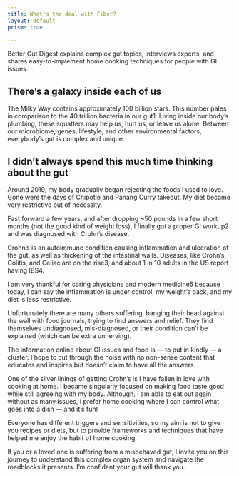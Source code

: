 ```yaml
---
title: What's the deal with Fiber?
layout: default
prism: true

---
```



Better Gut Digest explains complex gut topics, interviews experts, and shares easy-to-implement home cooking techniques for people with GI issues.

## There’s a galaxy inside each of us

The Milky Way contains approximately 100 billion stars. This number pales in comparison to the 40 trillion bacteria in our gut1. Living inside our body’s plumbing, these squatters may help us, hurt us, or leave us alone. Between our microbiome, genes, lifestyle, and other environmental factors, everybody’s gut is complex and unique.

## I didn’t always spend this much time thinking about the gut

Around 2019, my body gradually began rejecting the foods I used to love. Gone were the days of Chipotle and Panang Curry takeout. My diet became very restrictive out of necessity.

Fast forward a few years, and after dropping ~50 pounds in a few short months (not the good kind of weight loss), I finally got a proper GI workup2 and was diagnosed with Crohn’s disease.

Crohn’s is an autoimmune condition causing inflammation and ulceration of the gut, as well as thickening of the intestinal walls. Diseases, like Crohn’s, Colitis, and Celiac are on the rise3, and about 1 in 10 adults in the US report having IBS4.

I am very thankful for caring physicians and modern medicine5 because today, I can say the inflammation is under control, my weight’s back, and my diet is less restrictive.

Unfortunately there are many others suffering, banging their head against the wall with food journals, trying to find answers and relief. They find themselves undiagnosed, mis-diagnosed, or their condition can’t be explained (which can be extra unnerving).

The information online about GI issues and food is — to put in kindly — a cluster. I hope to cut through the noise with no non-sense content that educates and inspires but doesn’t claim to have all the answers.

One of the silver linings of getting Crohn’s is I have fallen in love with cooking at home. I became singularly focused on making food taste good while still agreeing with my body. Although, I am able to eat out again without as many issues, I prefer home cooking where I can control what goes into a dish — and it’s fun!

Everyone has different triggers and sensitivities, so my aim is not to give you recipes or diets, but to provide frameworks and techniques that have helped me enjoy the habit of home cooking.

If you or a loved one is suffering from a misbehaved gut, I invite you on this journey to understand this complex organ system and navigate the roadblocks it presents. I’m confident your gut will thank you.
